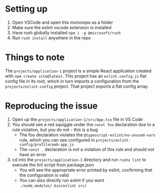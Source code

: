 # Setting up

1. Open VSCode and open this monorepo as a folder
2. Make sure the eslint vscode extension is installed
3. Have rush globally installed `npm i -g @microsoft/rush`
4. Run `rush install` anywhere in the repo

# Things to note

The `projects/application-1` project is a simple React application created with `npm create vite@latest`. This project has an `eslint.config.js` flat config file in its root, which in turn imports a configuration from the `projects/eslint-config` project. That project exports a flat config array.

# Reproducing the issue

1. Open up the `projects/application-1/src/App.tsx` file in VS Code 
2. You should see a red squiggle under the `const foo` declaration due to a rule violation, but you do not - this is a bug
    - The foo declaration violates the `@typescript-eslint/no-unused-vars` rule, which you can see configured in `projects/eslint-config/profile/web-app.js`
    - The `const _` declaration is not a violation of this rule and should not have an error
4. cd into the `projects/application-1` directory and run `rushx lint` to execute the lint script from package.json
    - You will see the appropriate error printed by eslint, confirming that the configuration is valid
    - You can also directly run eslint if you want `./node_modules/.bin/eslint src/`
